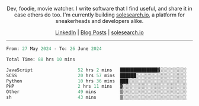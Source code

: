 <p align="center">Dev, foodie, movie watcher. I write software that I find useful, and share it in case others do too. I'm currently building <a href="https://solesearch.io">solesearch.io</a>, a platform for sneakerheads and developers alike.</p>
<p align="center">
  <a href="https://www.linkedin.com/in/peter-rauscher">LinkedIn</a>
  |
  <a href="https://dev.to/peterrauscher">Blog Posts</a>
  |
  <a href="https://solesearch.io">solesearch.io</a>
</p>
<hr/>
<!--START_SECTION:waka-->

```python
From: 27 May 2024 - To: 26 June 2024

Total Time: 88 hrs 10 mins

JavaScript                 52 hrs 2 mins   ██████████████▓░░░░░░░░░░   58.47 %
SCSS                       20 hrs 57 mins  ██████░░░░░░░░░░░░░░░░░░░   23.55 %
Python                     10 hrs 36 mins  ███░░░░░░░░░░░░░░░░░░░░░░   11.92 %
PHP                        2 hrs 11 mins   ▓░░░░░░░░░░░░░░░░░░░░░░░░   02.46 %
Other                      49 mins         ▒░░░░░░░░░░░░░░░░░░░░░░░░   00.92 %
sh                         43 mins         ▒░░░░░░░░░░░░░░░░░░░░░░░░   00.81 %
```

<!--END_SECTION:waka-->

